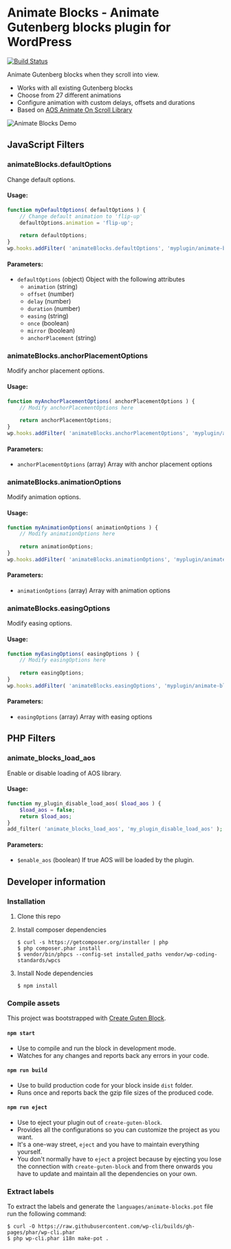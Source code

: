 # Animate Blocks - Animate Gutenberg blocks plugin for WordPress

[![Build Status](https://travis-ci.org/liip/animate-blocks-wordpress-plugin.svg?branch=master)](https://travis-ci.org/liip/animate-blocks-wordpress-plugin)

Animate Gutenberg blocks when they scroll into view.

* Works with all existing Gutenberg blocks
* Choose from 27 different animations
* Configure animation with custom delays, offsets and durations
* Based on [AOS Animate On Scroll Library](http://michalsnik.github.io/aos/)

![Animate Blocks Demo](https://raw.githubusercontent.com/liip/animate-blocks-wordpress-plugin/master/assets/github/animate-blocks-demo.gif)

## JavaScript Filters

### animateBlocks.defaultOptions

Change default options.

#### Usage:

```javascript
function myDefaultOptions( defaultOptions ) {
    // Change default animation to 'flip-up'
    defaultOptions.animation = 'flip-up';
    
    return defaultOptions;
}
wp.hooks.addFilter( 'animateBlocks.defaultOptions', 'myplugin/animate-blocks/defaultOptions', myDefaultOptions );
```

#### Parameters:

* `defaultOptions` (object) Object with the following attributes
    * `animation` (string)
    * `offset` (number)
    * `delay` (number)
    * `duration` (number)
    * `easing` (string)
    * `once` (boolean)
    * `mirror` (boolean)
    * `anchorPlacement` (string)

### animateBlocks.anchorPlacementOptions

Modify anchor placement options.

#### Usage:

```javascript
function myAnchorPlacementOptions( anchorPlacementOptions ) {
    // Modify anchorPlacementOptions here
    
    return anchorPlacementOptions;
}
wp.hooks.addFilter( 'animateBlocks.anchorPlacementOptions', 'myplugin/animate-blocks/anchorPlacementOptions', myAnchorPlacementOptions );
```

#### Parameters:

* `anchorPlacementOptions` (array) Array with anchor placement options

### animateBlocks.animationOptions

Modify animation options.

#### Usage:

```javascript
function myAnimationOptions( animationOptions ) {
    // Modify animationOptions here
    
    return animationOptions;
}
wp.hooks.addFilter( 'animateBlocks.animationOptions', 'myplugin/animate-blocks/animationOptions', myAnimationOptions );
```

#### Parameters:

* `animationOptions` (array) Array with animation options

### animateBlocks.easingOptions

Modify easing options.

#### Usage:

```javascript
function myEasingOptions( easingOptions ) {
    // Modify easingOptions here
    
    return easingOptions;
}
wp.hooks.addFilter( 'animateBlocks.easingOptions', 'myplugin/animate-blocks/easingOptions', myEasingOptions );
```

#### Parameters:

* `easingOptions` (array) Array with easing options


## PHP Filters

### animate_blocks_load_aos

Enable or disable loading of AOS library.

#### Usage:

```php
function my_plugin_disable_load_aos( $load_aos ) {
    $load_aos = false;
    return $load_aos;
}
add_filter( 'animate_blocks_load_aos', 'my_plugin_disable_load_aos' );
```

#### Parameters:

* `$enable_aos` (boolean) If true AOS will be loaded by the plugin.

## Developer information

### Installation

1. Clone this repo

1. Install composer dependencies

    ```
    $ curl -s https://getcomposer.org/installer | php
    $ php composer.phar install
    $ vendor/bin/phpcs --config-set installed_paths vendor/wp-coding-standards/wpcs
    ```

1. Install Node dependencies

    ```
    $ npm install
    ```

### Compile assets

This project was bootstrapped with [Create Guten Block](https://github.com/ahmadawais/create-guten-block).

#### `npm start`
- Use to compile and run the block in development mode.
- Watches for any changes and reports back any errors in your code.

#### `npm run build`
- Use to build production code for your block inside `dist` folder.
- Runs once and reports back the gzip file sizes of the produced code.

#### `npm run eject`
- Use to eject your plugin out of `create-guten-block`.
- Provides all the configurations so you can customize the project as you want.
- It's a one-way street, `eject` and you have to maintain everything yourself.
- You don't normally have to `eject` a project because by ejecting you lose the connection with `create-guten-block` and from there onwards you have to update and maintain all the dependencies on your own.

### Extract labels

To extract the labels and generate the `languages/animate-blocks.pot` file run the following command:

```
$ curl -O https://raw.githubusercontent.com/wp-cli/builds/gh-pages/phar/wp-cli.phar
$ php wp-cli.phar i18n make-pot .
```
